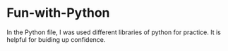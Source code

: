 # Fun-with-Python
In the Python file, I was used different libraries of python for practice. It is helpful for buiding up confidence.

